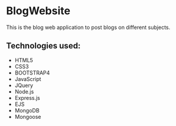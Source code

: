# BlogWebsite
This is the blog web application to post blogs on different subjects.

## Technologies used:
* HTML5
* CSS3 
* BOOTSTRAP4
* JavaScript 
* JQuery
* Node.js
* Express.js
* EJS
* MongoDB
* Mongoose
